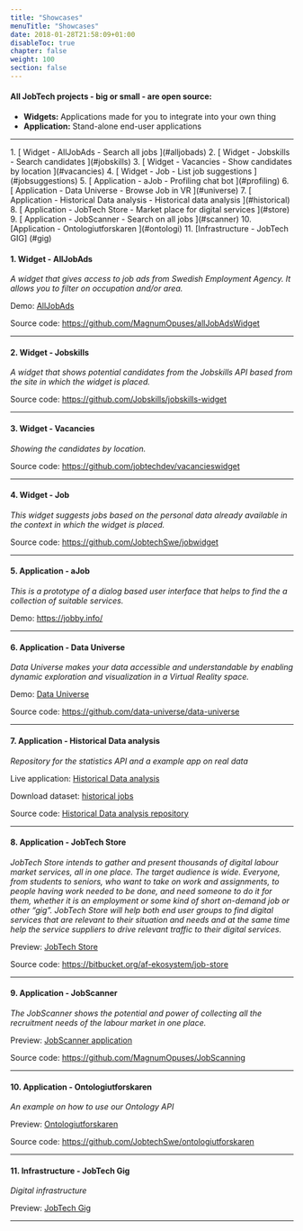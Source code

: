 ```yaml
---
title: "Showcases"
menuTitle: "Showcases"
date: 2018-01-28T21:58:09+01:00
disableToc: true
chapter: false
weight: 100
section: false
---
```


#### All JobTech projects - big or small - are open source:

- **Widgets:** Applications made for you to integrate into your own thing
- **Application:** Stand-alone end-user applications


<hr>
1. [ Widget - AllJobAds - Search all jobs ](#alljobads)
2. [ Widget - Jobskills - Search candidates ](#jobskills)
3. [ Widget - Vacancies - Show candidates by location ](#vacancies)
4. [ Widget - Job - List job suggestions ](#jobsuggestions)
5. [ Application - aJob - Profiling chat bot ](#profiling)
6. [ Application - Data Universe - Browse Job in VR ](#universe)
7. [ Application - Historical Data analysis - Historical data analysis ](#historical)
8. [ Application - JobTech Store - Market place for digital services ](#store)
9. [ Application - JobScanner - Search on all jobs ](#scanner)
10. [Application - Ontologiutforskaren ](#ontologi)
11. [Infrastructure - JobTech GIG] (#gig)


<a name="alljobads"></a>
#### 1. Widget - AllJobAds

*A widget that gives access to job ads from Swedish Employment Agency. It allows you to filter on occupation and/or area.*

Demo: [AllJobAds](https://widgets.jobtechdev.se/alljobads/)  

Source code:
<https://github.com/MagnumOpuses/allJobAdsWidget>

---
<a name="jobskills"></a>
#### 2. Widget - Jobskills

*A widget that shows potential candidates from the Jobskills API based from the site in which the widget is placed.*

Source code:
<https://github.com/Jobskills/jobskills-widget>

---
<a name="vacancies"></a>
#### 3. Widget - Vacancies

*Showing the candidates by location.*

Source code:
<https://github.com/jobtechdev/vacancieswidget>

---
<a name="jobsuggestions"></a>
#### 4. Widget - Job

*This widget suggests jobs based on the personal data already available in the context in which the widget is placed.*

Source code:
<https://github.com/JobtechSwe/jobwidget>

---
<a name="profiling"></a>
#### 5. Application - aJob

*This is a prototype of a dialog based user interface that helps to find the a collection of suitable services.*

Demo:
<https://jobby.info/>

---
<a name="universe"></a>
#### 6. Application - Data Universe

*Data Universe makes your data accessible and understandable by enabling dynamic exploration and visualization in a Virtual Reality space.*

Demo:
[Data Universe](https://data-universe.github.io/)

Source code:
<https://github.com/data-universe/data-universe>

---
<a name="historical"></a>
#### 7. Application - Historical Data analysis

*Repository for the statistics API and a example app on real data*

Live application:
[Historical Data analysis](http://historik.azurewebsites.net/)

Download dataset:
[historical jobs](/doc/api/historical/)

Source code:
[Historical Data analysis repository](https://github.com/simonbe/afhistorik)

---
<a name="store"></a>
#### 8. Application - JobTech Store

*JobTech Store intends to gather and present thousands of digital labour market services, all in one place. The target audience is wide. Everyone, from students to seniors, who want to take on work and assignments, to people having work needed to be done, and need someone to do it for them, whether it is an employment or some kind of short on-demand job or other “gig”.
JobTech Store will help both end user groups to find digital services that are relevant to their situation and needs and at the same time help the service suppliers to drive relevant traffic to their digital services.*

Preview:
[JobTech Store](http://www.jobtechstore.se)

Source code:
<https://bitbucket.org/af-ekosystem/job-store>

---
<a name="scanner"></a>
#### 9. Application - JobScanner

*The JobScanner shows the potential and power of collecting all the recruitment needs of the labour market in one place.*

Preview:
[JobScanner application](https://jobscanner.jobtechdev.se)

Source code:
<https://github.com/MagnumOpuses/JobScanning>

---

<a name="ontologi"></a>
#### 10. Application - Ontologiutforskaren


*An example on how to use our Ontology API*

Preview:
[Ontologiutforskaren](http://pilot.arbetsformedlingen.se/kompetensutforskaren/#!/)


Source code:
<https://github.com/JobtechSwe/ontologiutforskaren>

---

<a name="gig"></a>
#### 11. Infrastructure - JobTech Gig


*Digital infrastructure*

Preview:
[JobTech Gig](https://jobtechgig.se/digital-infrastruktur/ )




---



